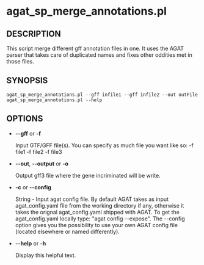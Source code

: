 # agat\_sp\_merge\_annotations.pl

## DESCRIPTION

This script merge different gff annotation files in one.
It uses the AGAT parser that takes care of duplicated names and fixes other oddities met in those files.

## SYNOPSIS

```
agat_sp_merge_annotations.pl --gff infile1 --gff infile2 --out outFile
agat_sp_merge_annotations.pl --help
```

## OPTIONS

- **--gff** or **-f**

    Input GTF/GFF file(s). You can specify as much file you want like so: -f file1 -f file2 -f file3

- **--out**, **--output** or **-o**

    Output gff3 file where the gene incriminated will be write.

- **-c** or **--config**

    String - Input agat config file. By default AGAT takes as input agat_config.yaml file from the working directory if any,
    otherwise it takes the orignal agat_config.yaml shipped with AGAT. To get the agat_config.yaml locally type: "agat config --expose".
    The --config option gives you the possibility to use your own AGAT config file (located elsewhere or named differently).

- **--help** or **-h**

    Display this helpful text.

